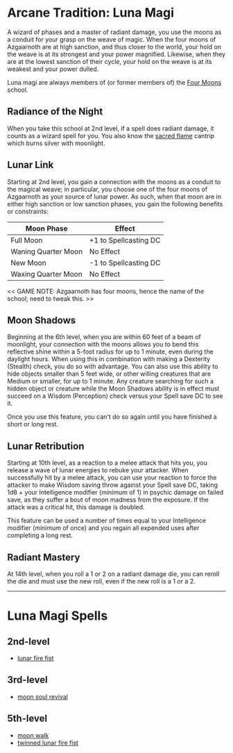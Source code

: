 # Arcane Tradition: Luna Magi
A wizard of phases and a master of radiant damage, you use the moons as a conduit for your grasp on the weave of magic. When the four moons of Azgaarnoth are at high sanction, and thus closer to the world, your hold on the weave is at its strongest and your power magnified. Likewise, when they are at the lowest sanction of their cycle, your hold on the weave is at its weakest and your power dulled. 

Luna magi are always members of (or former members of) the [Four Moons](../../Organizations/MageSchools/FourMoons.md) school.

## Radiance of the Night
When you take this school at 2nd level, if a spell does radiant damage, it counts as a wizard spell for you. You also know the [sacred flame](../../Magic/Spells/sacred-flame.md) cantrip which burns silver with moonlight.

## Lunar Link
Starting at 2nd level, you gain a connection with the moons as a conduit to the magical weave; in particular, you choose one of the four moons of Azgaarnoth as your source of lunar power. As such, when that moon are in either high sanction or low sanction phases, you gain the following benefits or constraints:

Moon Phase|Effect
----------|------
Full Moon|+1 to Spellcasting DC
Waning Quarter Moon|No Effect
New Moon|-1 to Spellcasting DC
Waxing Quarter Moon|No Effect

<< GAME NOTE: Azgaarnoth has four moons, hence the name of the school; need to tweak this. >>

## Moon Shadows
Beginning at the 6th level, when you are within 60 feet of a beam of moonlight, your connection with the moons allows you to bend this reflective shine within a 5-foot radius for up to 1 minute, even during the daylight hours. When using this in combination with making a Dexterity (Stealth) check, you do so with advantage. You can also use this ability to hide objects smaller than 5 feet wide, or other willing creatures that are Medium or smaller, for up to 1 minute. Any creature searching for such a hidden object or creature while the Moon Shadows ability is in effect must succeed on a Wisdom (Perception) check versus your Spell save DC to see it.

Once you use this feature, you can't do so again until you have finished a short or long rest. 

## Lunar Retribution
Starting at 10th level, as a reaction to a melee attack that hits you, you release a wave of lunar energies to rebuke your attacker. When successfully hit by a melee attack, you can use your reaction to force the attacker to make Wisdom saving throw against your Spell save DC, taking 1d8 + your Intelligence modifier (minimum of 1) in psychic damage on failed save, as they suffer a bout of moon madness from the exposure. If the attack was a critical hit, this damage is doubled. 

This feature can be used a number of times equal to your Intelligence modifier (minimum of once) and you regain all expended uses after completing a long rest.

## Radiant Mastery
At 14th level, when you roll a 1 or 2 on a radiant damage die, you can reroll the die and must use the new roll, even if the new roll is a 1 or a 2.

---

# Luna Magi Spells

## 2nd-level
* [lunar fire fist](../../Magic/Spells/lunar-fire-fist.md)

## 3rd-level
* [moon soul revival](../../Magic/Spells/moon-soul-revival.md)

## 5th-level
* [moon walk](../../Magic/Spells/moon-walk.md)
* [twinned lunar fire fist](../../Magic/Spells/twinned-lunar-fire-fist.md)

